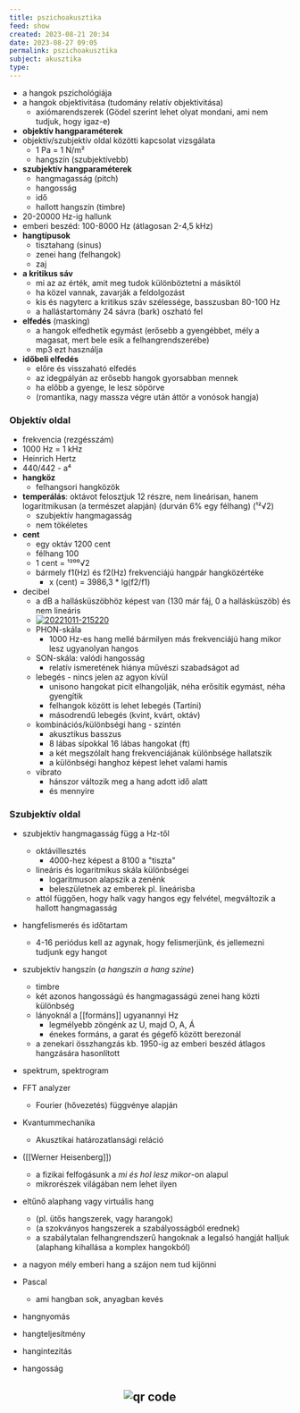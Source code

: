 ```yaml
---
title: pszichoakusztika
feed: show
created: 2023-08-21 20:34
date: 2023-08-27 09:05
permalink: pszichoakusztika
subject: akusztika
type: 
---
```


- a hangok pszichológiája
- a hangok objektivitása (tudomány relatív objektivitása)
	- axiómarendszerek (Gödel szerint lehet olyat mondani, ami nem tudjuk, hogy igaz-e)
- **objektív hangparaméterek**
- objektív/szubjektív oldal közötti kapcsolat vizsgálata
	- 1 Pa = 1 N/m²
	- hangszín (szubjektívebb)
- **szubjektív hangparaméterek**
	- hangmagasság (pitch)
	- hangosság
	- idő
	- hallott hangszín (timbre)
- 20-20000 Hz-ig hallunk
- emberi beszéd: 100-8000 Hz (átlagosan 2-4,5 kHz)
- **hangtípusok**
	- tisztahang (sinus)
	- zenei hang (felhangok)
	- zaj
- **a kritikus sáv**
	- mi az az érték, amit meg tudok különböztetni a másiktól
	- ha közel vannak, zavarják a feldolgozást
	- kis és nagyterc a kritikus száv szélessége, basszusban 80-100 Hz
	- a hallástartomány 24 sávra (bark) oszható fel
- **elfedés** (masking)
	- a hangok elfedhetik egymást (erősebb a gyengébbet, mély a magasat, mert bele esik a felhangrendszerébe)
	- mp3 ezt használja
- **időbeli elfedés**
	- előre és visszaható elfedés
	- az idegpályán az erősebb hangok gyorsabban mennek
	- ha előbb a gyenge, le lesz söpörve
	- (romantika, nagy massza végre után áttör a vonósok hangja)
	
### Objektív oldal
- frekvencia (rezgésszám)
- 1000 Hz = 1 kHz
- Heinrich Hertz
- 440/442 - a⁴
- **hangköz**
	- felhangsori hangközök
- **temperálás**: oktávot felosztjuk 12 részre, nem lineárisan, hanem logaritmikusan (a természet alapján) (durván 6% egy félhang) (¹²√2)
	- szubjektív hangmagasság
	- nem tökéletes
- **cent**
	- egy oktáv 1200 cent
	- félhang 100
	- 1 cent = ¹²⁰⁰√2
	- bármely f1(Hz) és f2(Hz) frekvenciájú hangpár hangközértéke
		- x (cent) = 3986,3 * lg(f2/f1)
- decibel
	- a dB a hallásküszöbhöz képest van (130 már fáj, 0 a hallásküszöb) és nem lineáris
	- <a href="https://ibb.co/jfPXrT6"><img src="https://i.ibb.co/h9Jzmy7/20221011-215220.webp" alt="20221011-215220" border="0"></a>
	- PHON-skála
		- 1000 Hz-es hang mellé bármilyen más frekvenciájú hang mikor lesz ugyanolyan hangos
	- SON-skála: valódi hangosság
		- relatív ismeretének hiánya művészi szabadságot ad
	- lebegés - nincs jelen az agyon kívül
		- unisono hangokat picit elhangolják, néha erősítik egymást, néha gyengítik
		- felhangok között is lehet lebegés (Tartini)
		- másodrendű lebegés (kvint, kvárt, oktáv)
	- kombinációs/különbségi hang - szintén
		- akusztikus basszus
		- 8 lábas sípokkal 16 lábas hangokat (ft)
		- a két megszólalt hang frekvenciájának különbsége hallatszik
		- a különbségi hanghoz képest lehet valami hamis
	- vibrato
		- hánszor változik meg a hang adott idő alatt
		- és mennyire

### Szubjektív oldal
- szubjektív hangmagasság függ a Hz-től
	- oktávillesztés
		- 4000-hez képest a 8100 a "tiszta"
	- lineáris és logaritmikus skála különbségei
		- logaritmuson alapszik a zenénk
		- beleszületnek az emberek pl. lineárisba
	- attól függően, hogy halk vagy hangos egy felvétel, megváltozik a hallott hangmagasság
- hangfelismerés és időtartam
	- 4-16 periódus kell az agynak, hogy felismerjünk, és jellemezni tudjunk egy hangot
- szubjektív hangszín (*a hangszín a hang színe*)
	- timbre
	- két azonos hangosságú és hangmagasságú zenei hang közti különbség
	- lányoknál a [[formáns]] ugyanannyi Hz
		- legmélyebb zöngénk az U, majd O, A, Á
		- énekes formáns, a garat és gégefő között berezonál
	- a zenekari összhangzás kb. 1950-ig az emberi beszéd átlagos hangzására hasonlított
- spektrum, spektrogram
- FFT analyzer
	- Fourier (hővezetés) függvénye alapján


- Kvantummechanika
	- Akusztikai határozatlansági reláció

- ([[Werner Heisenberg]])
	- a fizikai felfogásunk a *mi és hol lesz mikor*-on alapul
	- mikrorészek világában nem lehet ilyen

- eltűnő alaphang vagy virtuális hang
	- (pl. ütős hangszerek, vagy harangok)
	- (a szokványos hangszerek a szabályosságból erednek)
	- a szabálytalan felhangrendszerű hangoknak a legalsó hangját halljuk (alaphang kihallása a komplex hangokból)
- a nagyon mély emberi hang a szájon nem tud kijönni

- Pascal
	- ami hangban sok, anyagban kevés
- hangnyomás
- hangteljesítmény
- hangintezitás
- hangosság





## <p style="text-align: center;"><img src="https://chart.googleapis.com/chart?cht=qr&chl=https://notes.andrasdenes.com/pszichoakusztika&chs=180x180&choe=UTF-8&chld=L|2" alt="qr code"></p>

